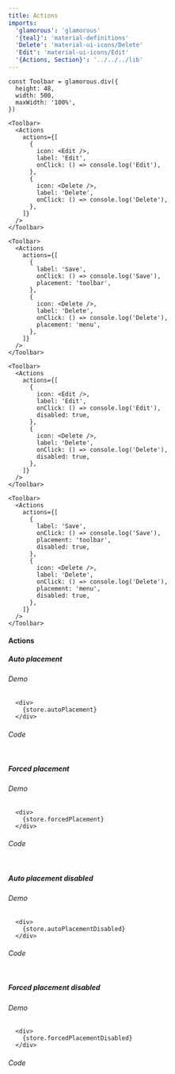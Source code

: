 ```yaml
---
title: Actions
imports:
  'glamorous': 'glamorous'
  '{teal}': 'material-definitions'
  'Delete': 'material-ui-icons/Delete'
  'Edit': 'material-ui-icons/Edit'
  '{Actions, Section}': '../../../lib'
---
```


```global
const Toolbar = glamorous.div({
  height: 48,
  width: 500,
  maxWidth: '100%',
})
```

```store autoPlacement
<Toolbar>
  <Actions
    actions={[
      {
        icon: <Edit />,
        label: 'Edit',
        onClick: () => console.log('Edit'),
      },
      {
        icon: <Delete />,
        label: 'Delete',
        onClick: () => console.log('Delete'),
      },
    ]}
  />
</Toolbar>
```

```store forcedPlacement
<Toolbar>
  <Actions
    actions={[
      {
        label: 'Save',
        onClick: () => console.log('Save'),
        placement: 'toolbar',
      },
      {
        icon: <Delete />,
        label: 'Delete',
        onClick: () => console.log('Delete'),
        placement: 'menu',
      },
    ]}
  />
</Toolbar>
```

```store autoPlacementDisabled
<Toolbar>
  <Actions
    actions={[
      {
        icon: <Edit />,
        label: 'Edit',
        onClick: () => console.log('Edit'),
        disabled: true,
      },
      {
        icon: <Delete />,
        label: 'Delete',
        onClick: () => console.log('Delete'),
        disabled: true,
      },
    ]}
  />
</Toolbar>
```

```store forcedPlacementDisabled
<Toolbar>
  <Actions
    actions={[
      {
        label: 'Save',
        onClick: () => console.log('Save'),
        placement: 'toolbar',
        disabled: true,
      },
      {
        icon: <Delete />,
        label: 'Delete',
        onClick: () => console.log('Delete'),
        placement: 'menu',
        disabled: true,
      },
    ]}
  />
</Toolbar>
```

#### Actions

##### Auto placement

###### Demo

```render
  <div>
    {store.autoPlacement}
  </div>
```

###### Code

```stored autoPlacement jsx

```

##### Forced placement

###### Demo

```render
  <div>
    {store.forcedPlacement}
  </div>
```

###### Code

```stored forcedPlacement jsx

```

##### Auto placement disabled

###### Demo

```render
  <div>
    {store.autoPlacementDisabled}
  </div>
```

###### Code

```stored autoPlacementDisabled jsx

```

##### Forced placement disabled

###### Demo

```render
  <div>
    {store.forcedPlacementDisabled}
  </div>
```

###### Code

```stored forcedPlacementDisabled jsx

```

